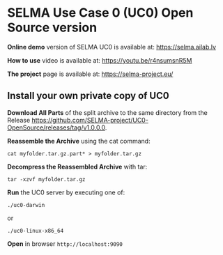 # SELMA Use Case 0 (UC0) Open Source version

<B>Online demo</B> version of SELMA UC0 is available at: https://selma.ailab.lv

<B>How to use</B> video is available at: https://youtu.be/r4nsumsnR5M

<B>The project</B> page is available at: https://selma-project.eu/

## Install your own private copy of UC0

<B>Download All Parts</B> of the split archive to the same directory from the Release https://github.com/SELMA-project/UC0-OpenSource/releases/tag/v1.0.0.0.

<B>Reassemble the Archive</B> using the cat command:

```
cat myfolder.tar.gz.part* > myfolder.tar.gz
```

<B>Decompress the Reassembled Archive</B> with tar:
```
tar -xzvf myfolder.tar.gz
```

<B>Run</B> the UC0 server by executing one of:

```
./uc0-darwin
```
or
```
./uc0-linux-x86_64
```

<B>Open</B> in browser `http://localhost:9090`

